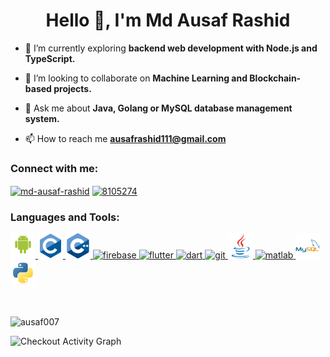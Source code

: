 <h1 align="center">Hello 👋, I'm Md Ausaf Rashid</h1>
<!-- <h3 align="center">I’m a dedicated and focused engineering student with hands-on knowledge of programming and software development. I’m passionate about developing programming projects that solve real-world problems. I also enjoy exploring new De-Fi projects & ecosystems that leverage the blockchain.</h3> -->

- 🔭 I’m currently exploring **backend web development with Node.js and TypeScript.**

- 👯 I’m looking to collaborate on **Machine Learning and Blockchain-based projects.**

- 💬 Ask me about **Java, Golang or MySQL database management system.**

- 📫 How to reach me **ausafrashid111@gmail.com**

<h3 align="left">Connect with me:</h3>
<p align="left">
<a href="https://linkedin.com/in/md-ausaf-rashid" target="blank"><img align="center" src="https://raw.githubusercontent.com/rahuldkjain/github-profile-readme-generator/master/src/images/icons/Social/linked-in-alt.svg" alt="md-ausaf-rashid" height="30" width="40" /></a>
<a href="https://stackoverflow.com/users/8105274" target="blank"><img align="center" src="https://raw.githubusercontent.com/rahuldkjain/github-profile-readme-generator/master/src/images/icons/Social/stack-overflow.svg" alt="8105274" height="30" width="40" /></a>
</p>

<h3 align="left">Languages and Tools:</h3>
<p align="left"> <a href="https://developer.android.com" target="_blank" rel="noreferrer"> <img src="https://raw.githubusercontent.com/devicons/devicon/master/icons/android/android-original-wordmark.svg" alt="android" width="40" height="40"/> </a> <a href="https://www.cprogramming.com/" target="_blank" rel="noreferrer"> <img src="https://raw.githubusercontent.com/devicons/devicon/master/icons/c/c-original.svg" alt="c" width="40" height="40"/> </a> <a href="https://www.w3schools.com/cpp/" target="_blank" rel="noreferrer"> <img src="https://raw.githubusercontent.com/devicons/devicon/master/icons/cplusplus/cplusplus-original.svg" alt="cplusplus" width="40" height="40"/> </a> <a href="https://firebase.google.com/" target="_blank" rel="noreferrer"> <img src="https://www.vectorlogo.zone/logos/firebase/firebase-icon.svg" alt="firebase" width="40" height="40"/> </a> <a href="https://flutter.dev" target="_blank" rel="noreferrer"> <img src="https://www.vectorlogo.zone/logos/flutterio/flutterio-icon.svg" alt="flutter" width="40" height="40"/> </a> <a href="https://dart.dev" target="_blank" rel="noreferrer"> <img src="https://www.vectorlogo.zone/logos/dartlang/dartlang-icon.svg" alt="dart" width="40" height="40"/> </a> <a href="https://git-scm.com/" target="_blank" rel="noreferrer"> <img src="https://www.vectorlogo.zone/logos/git-scm/git-scm-icon.svg" alt="git" width="40" height="40"/> </a> <a href="https://www.java.com" target="_blank" rel="noreferrer"> <img src="https://raw.githubusercontent.com/devicons/devicon/master/icons/java/java-original.svg" alt="java" width="40" height="40"/> </a> <a href="https://www.mathworks.com/" target="_blank" rel="noreferrer"> <img src="https://upload.wikimedia.org/wikipedia/commons/2/21/Matlab_Logo.png" alt="matlab" width="40" height="40"/> </a> <a href="https://www.mysql.com/" target="_blank" rel="noreferrer"> <img src="https://raw.githubusercontent.com/devicons/devicon/master/icons/mysql/mysql-original-wordmark.svg" alt="mysql" width="40" height="40"/> </a> <a href="https://www.python.org" target="_blank" rel="noreferrer"> <img src="https://raw.githubusercontent.com/devicons/devicon/master/icons/python/python-original.svg" alt="python" width="40" height="40"/> </a> </p>

<!--<p><img align="left" src="https://github-readme-stats.vercel.app/api/top-langs?username=ausaf007&show_icons=true&locale=en&layout=compact" alt="ausaf007" /></p>-->
<!--<br /><br /><br /><br /><br />-->
<!--<p>&nbsp;<img align="center" src="https://github-readme-stats.vercel.app/api?username=ausaf007&show_icons=true&locale=en" alt="ausaf007" /></p>-->
<br />
<p><img align="center" src="https://github-readme-streak-stats-zeta-opal.vercel.app/?user=ausaf007&" alt="ausaf007" /></p>

![Checkout Activity Graph](https://github-readme-activity-graph-two-tau.vercel.app/graph?username=ausaf007&theme=tokyo-night&custom_title=Ausaf's%20Contribution%20Graph)
